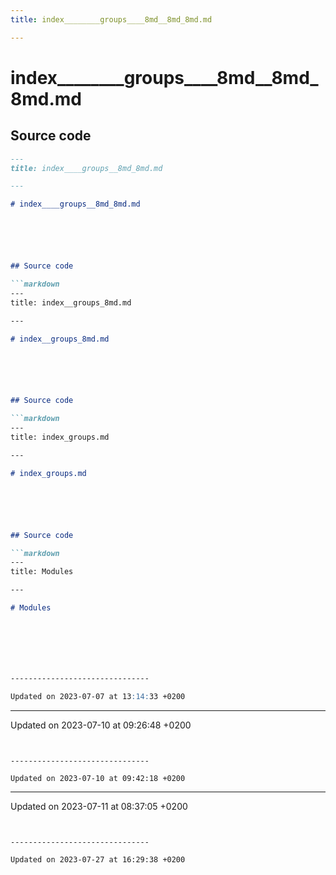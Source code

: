 ```yaml
---
title: index________groups____8md__8md_8md.md

---
```


# index________groups____8md__8md_8md.md






## Source code

```markdown
---
title: index____groups__8md_8md.md

---

# index____groups__8md_8md.md






## Source code

```markdown
---
title: index__groups_8md.md

---

# index__groups_8md.md






## Source code

```markdown
---
title: index_groups.md

---

# index_groups.md






## Source code

```markdown
---
title: Modules

---

# Modules







-------------------------------

Updated on 2023-07-07 at 13:14:33 +0200
```


-------------------------------

Updated on 2023-07-10 at 09:26:48 +0200
```


-------------------------------

Updated on 2023-07-10 at 09:42:18 +0200
```


-------------------------------

Updated on 2023-07-11 at 08:37:05 +0200
```


-------------------------------

Updated on 2023-07-27 at 16:29:38 +0200
